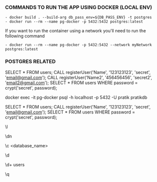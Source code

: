 ### COMMANDS TO RUN THE APP USING DOCKER (LOCAL ENV)
```
- docker build . --build-arg db_pass_env=${DB_PASS_ENV} -t postgres
- docker run --rm --name pg-docker -p 5432:5432 postgres:latest
```

If you want to run the container using a network you'll need to run
the following command
```
- docker run --rm --name pg-docker -p 5432:5432 --network myNetwork postgres:latest
```

### POSTGRES RELATED

<!-- From a Postgres UI (like PSequel) -->
SELECT * FROM users;
CALL registerUser('Name', '123123123', 'secret', 'email@gmail.com');
CALL registerUser('Name2', '456456456', 'secret2', 'email2@gmail.com');
SELECT * FROM users WHERE password = crypt('secret', password);

<!-- Access to Postgres running container using the terminal -->
docker exec -it pg-docker psql -h localhost -p 5432 -U pratik pratikdb

<!-- Create user -->
SELECT * FROM users;
CALL registerUser('Name', '123123123', 'secret', 'email@gmail.com');
SELECT * FROM users WHERE password = crypt('secret', password);

<!-- LIST OF USEFUL POSTGRES COMMANDS -->

<!-- List DBs -->
\l

<!-- List schemas -->
\dn

<!-- Connect to a DB -->
\c <database_name>

<!-- List tables -->
\d

<!-- Describe tables -->
\d+ users

<!-- Exit -->
\q
